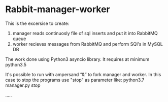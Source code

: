 # Rabbit-manager-worker

This is the excersise to create:
1. manager reads continuosly file of sql inserts and put it into RabbitMQ queue
2. worker recieves messages from RabbitMQ and perform SQl's in MySQL DB

The work done using Python3 asyncio library.
It requires at minimum python3.5

It's possible to run with ampersand “&” to fork manager and worker.
In this case to stop the programs use "stop" as parameter like: python3.7 manager.py stop

.....
